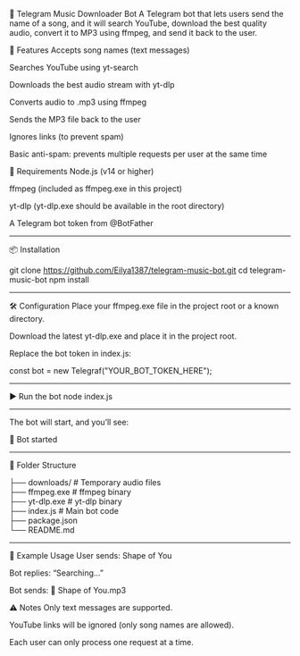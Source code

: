 🎵 Telegram Music Downloader Bot
A Telegram bot that lets users send the name of a song, and it will search YouTube, download the best quality audio, convert it to MP3 using ffmpeg, and send it back to the user.

🚀 Features
Accepts song names (text messages)

Searches YouTube using yt-search

Downloads the best audio stream with yt-dlp

Converts audio to .mp3 using ffmpeg

Sends the MP3 file back to the user

Ignores links (to prevent spam)

Basic anti-spam: prevents multiple requests per user at the same time

🧰 Requirements
Node.js (v14 or higher)

ffmpeg (included as ffmpeg.exe in this project)

yt-dlp (yt-dlp.exe should be available in the root directory)

A Telegram bot token from @BotFather

---
  
📦 Installation

git clone https://github.com/Eilya1387/telegram-music-bot.git
cd telegram-music-bot
npm install

---

🛠 Configuration
Place your ffmpeg.exe file in the project root or a known directory.

Download the latest yt-dlp.exe and place it in the project root.

Replace the bot token in index.js:

const bot = new Telegraf("YOUR_BOT_TOKEN_HERE");

---
▶️ Run the bot
node index.js

---

The bot will start, and you’ll see:

🤖 Bot started

---

📁 Folder Structure

├── downloads/         # Temporary audio files <br>
├── ffmpeg.exe         # ffmpeg binary  <br>
├── yt-dlp.exe         # yt-dlp binary  <br>
├── index.js           # Main bot code  <br>
├── package.json  <br>
└── README.md  <br>

---

📸 Example Usage
User sends: Shape of You

Bot replies: “Searching...”

Bot sends: 🎵 Shape of You.mp3

⚠️ Notes
Only text messages are supported.

YouTube links will be ignored (only song names are allowed).

Each user can only process one request at a time.

